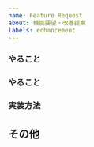 ```yaml
---
name: Feature Request
about: 機能要望・改善提案
labels: enhancement
---
```


### やること

<!-- 目的としていることは何か -->

### やること

<!-- 何をしなければいけないか -->

### 実装方法

<!-- 実装方法が決まっていれば -->

## その他

<!-- 関連して何か気がついたこと、気になることがあれば書いてください -->
